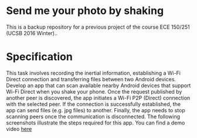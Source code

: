 # Send me your photo by shaking
This is a backup repository for a previous project of the course ECE 150/251 (UCSB 2016 Winter)..
# Specification
This task involves recording the inertial information, establishing a Wi-Fi Direct connection and transferring files between two Android devices. Develop an app that can scan available nearby Android devices that support Wi-Fi Direct when you shake your phone. Once the request published by another peer is discovered, the app initiates a Wi-Fi P2P (Direct) connection with the selected peer. If the connection is successfully established, the app can send files (e.g. jpg files) to another. Finally, the app needs to stop scanning peers once the communication is disconnected.
The following screenshots illustrate the steps required for this app. You can find a demo video [here](https://www.youtube.com/watch?v=Wb_Az4IoPmg&feature=youtu.be)
